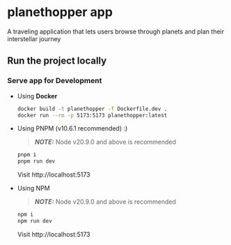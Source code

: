# planethopper app

A traveling application that lets users browse through planets and plan their interstellar journey

## Run the project locally

### Serve app for Development

- Using **Docker**

  ```bash
  docker build -t planethopper -f Dockerfile.dev .
  docker run --rm -p 5173:5173 planethopper:latest
  ```

- Using PNPM (v10.6.1 recommended) :)

  > **_NOTE:_** Node v20.9.0 and above is recommended

  ```bash
  pnpm i
  pnpm run dev
  ```

  Visit http://localhost:5173

- Using NPM

  > **_NOTE:_** Node v20.9.0 and above is recommended

  ```bash
  npm i
  npm run dev
  ```

  Visit http://localhost:5173
